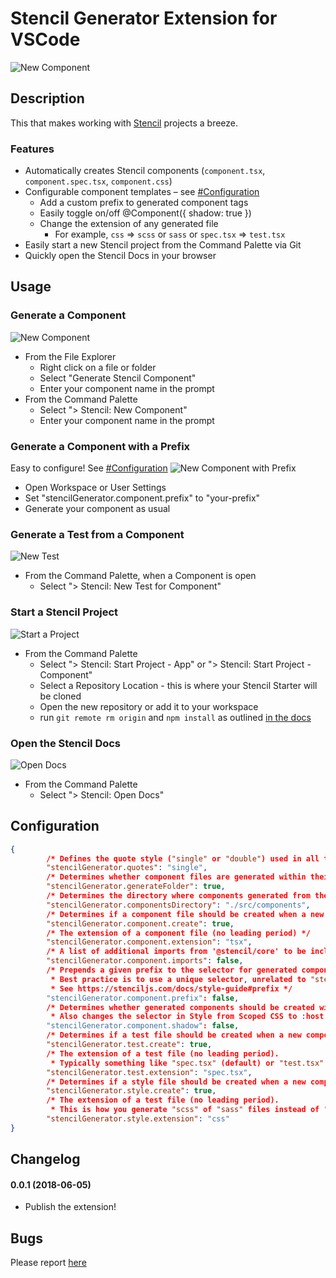 <!-- [![Version](http://vsmarketplacebadge.apphb.com/version/dbaikov.vscode-angular2-component-generator.svg)](https://marketplace.visualstudio.com/items?itemName=dbaikov.vscode-angular2-component-generator) [![Installs](http://vsmarketplacebadge.apphb.com/installs/dbaikov.vscode-angular2-component-generator.svg)](https://marketplace.visualstudio.com/items?itemName=dbaikov.vscode-angular2-component-generator) -->
# Stencil Generator Extension for VSCode
![New Component](./assets/tutorial/new-component.gif)

## Description
This that makes working with [Stencil](https://stenciljs.com/) projects a breeze. 
### Features
- Automatically creates Stencil components (`component.tsx`, `component.spec.tsx`, `component.css`)
- Configurable component templates – see [#Configuration](#configuration)
    - Add a custom prefix to generated component tags
    - Easily toggle on/off @Component({ shadow: true })
    - Change the extension of any generated file
        - For example, `css` => `scss` or `sass` or `spec.tsx` => `test.tsx`
- Easily start a new Stencil project from the Command Palette via Git
- Quickly open the Stencil Docs in your browser

## Usage

### Generate a Component
![New Component](./assets/tutorial/new-component.gif)
- From the File Explorer
    - Right click on a file or folder
    - Select "Generate Stencil Component"
    - Enter your component name in the prompt
- From the Command Palette
    - Select "> Stencil: New Component"
    - Enter your component name in the prompt

### Generate a Component with a Prefix
Easy to configure! See [#Configuration](#configuration)
![New Component with Prefix](./assets/tutorial/component-prefix.gif)
- Open Workspace or User Settings
- Set "stencilGenerator.component.prefix" to "your-prefix"
- Generate your component as usual

### Generate a Test from a Component
![New Test](./assets/tutorial/new-test.gif)
- From the Command Palette, when a Component is open
    - Select "> Stencil: New Test for Component"

### Start a Stencil Project
![Start a Project](./assets/tutorial/start-project.gif)
- From the Command Palette
    - Select "> Stencil: Start Project - App" or "> Stencil: Start Project - Component"
    - Select a Repository Location - this is where your Stencil Starter will be cloned
    - Open the new repository or add it to your workspace
    - run `git remote rm origin` and `npm install` as outlined [in the docs](https://stenciljs.com/docs/getting-started)

### Open the Stencil Docs
![Open Docs](./assets/tutorial/open-docs.gif)
- From the Command Palette
    - Select "> Stencil: Open Docs"


## Configuration

```json
{
        /* Defines the quote style ("single" or "double") used in all templates */
        "stencilGenerator.quotes": "single",
        /* Determines whether component files are generated within their own folder (true) or outside of a folder (false) */
        "stencilGenerator.generateFolder": true,
        /* Determines the directory where components generated from the Command Palette are placed */
        "stencilGenerator.componentsDirectory": "./src/components",
        /* Determines if a component file should be created when a new component is generated */
        "stencilGenerator.component.create": true,
        /* The extension of a component file (no leading period) */
        "stencilGenerator.component.extension": "tsx",
        /* A list of additional imports from '@stencil/core' to be included when a component is generated */
        "stencilGenerator.component.imports": false,
        /* Prepends a given prefix to the selector for generated components. 
         * Best practice is to use a unique selector, unrelated to "stencil". 
         * See https://stenciljs.com/docs/style-guide#prefix */
        "stencilGenerator.component.prefix": false,
        /* Determines whether generated components should be created with ShadowDOM support. 
         * Also changes the selector in Style from Scoped CSS to :host */
        "stencilGenerator.component.shadow": false,
        /* Determines if a test file should be created when a new component is generated */
        "stencilGenerator.test.create": true,
        /* The extension of a test file (no leading period).
         * Typically something like "spec.tsx" (default) or "test.tsx" */
        "stencilGenerator.test.extension": "spec.tsx",
        /* Determines if a style file should be created when a new component is generated */
        "stencilGenerator.style.create": true,
        /* The extension of a test file (no leading period). 
         * This is how you generate "scss" of "sass" files instead of "css" (default) */
        "stencilGenerator.style.extension": "css"
}
```

## Changelog
#### 0.0.1 (2018-06-05)
- Publish the extension!

## Bugs
Please report [here](https://github.com/natemoo-re/vscode-stencil-tools/issues)
